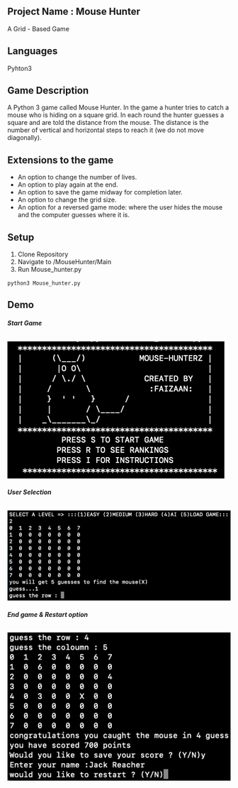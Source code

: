 ## Project Name : Mouse Hunter  
A Grid - Based Game

## Languages
Pyhton3

## Game Description 
A Python 3 game called Mouse Hunter. In the game a hunter tries to
catch a mouse who is hiding on a square grid. In each round the hunter guesses a square
and are told the distance from the mouse. The distance is the number of vertical and
horizontal steps to reach it (we do not move diagonally). 

## Extensions to the game
* An option to change the number of lives.
* An option to play again at the end.
* An option to save the game midway for completion later.
* An option to change the grid size.
* An option for a reversed game mode: where the user hides the mouse and the computer guesses where it is.

## Setup 
1. Clone Repository
2. Navigate to  /MouseHunter/Main
3. Run Mouse_hunter.py 
```
python3 Mouse_hunter.py
```

## Demo

###### **Start Game**
![](Images/StartImage.png)


###### **User Selection**
![](Images/UserInput.png)


######  **End game & Restart option**
![](Images/GameFinish.png)

